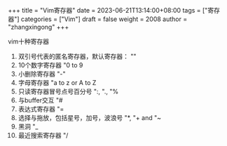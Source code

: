 +++
title = "Vim寄存器"
date = 2023-06-21T13:14:00+08:00
tags = ["寄存器"]
categories = ["Vim"]
draft = false
weight = 2008
author = "zhangxingong"
+++

vim十种寄存器

1.  双引号代表的匿名寄存器，默认寄存器： ""
2.  10个数字寄存器 "0 to 9
3.  小删除寄存器 "-"
4.  字母寄存器 "a to z or A to Z
5.  只读寄存器冒号点号百分号 ":, "., "%
6.  与buffer交互 "#
7.  表达式寄存器 "=
8.  选择与拖放，包括星号，加号，波浪号 "\*, "+ and "~
9.  黑洞 "\_
10. 最近搜索寄存器 "/
